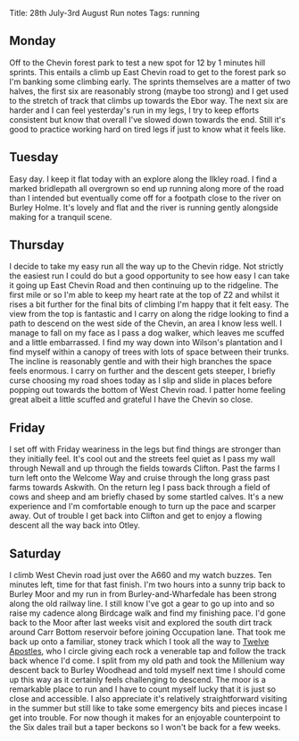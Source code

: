 Title: 28th July-3rd August Run notes
Tags: running

## Monday

Off to the Chevin forest park to test a new spot for 12 by 1 minutes hill sprints. This entails a climb up East Chevin 
road to get to the forest park so I'm banking some climbing early. The sprints themselves are a matter of two halves, the
first six are reasonably strong (maybe too strong) and I get used to the stretch of track that climbs up towards the Ebor 
way. The next six are harder and I can feel yesterday's run in my legs, I try to keep efforts consistent but know that
overall I've slowed down towards the end. Still it's good to practice working hard on tired legs if just to know what it 
feels like. 

## Tuesday

Easy day. I keep it flat today with an explore along the Ilkley road. I find a marked bridlepath all overgrown so end up
running along more of the road than I intended but eventually come off for a footpath close to the river on Burley Holme.
It's lovely and flat and the river is running gently alongside making for a tranquil scene.

## Thursday

I decide to take my easy run all the way up to the Chevin ridge. Not strictly the easiest run I could do but a good 
opportunity to see how easy I can take it going up East Chevin Road and then continuing up to the ridgeline. The first 
mile or so I'm able to keep my heart rate at the top of Z2 and whilst it rises a bit further for the final bits of climbing
I'm happy that it felt easy. The view from the top is fantastic and I carry on along the ridge looking to find a path to
descend on the west side of the Chevin, an area I know less well. I manage to fall on my face as I pass a dog walker, which
leaves me scuffed and a little embarrassed. I find my way down into Wilson's plantation and I find myself within a canopy
of trees with lots of space between their trunks. The incline is reasonably gentle and with their high branches the space feels
enormous. I carry on further and the descent gets steeper, I briefly curse choosing my road shoes today as I slip and slide
in places before popping out towards the bottom of West Chevin road. I patter home feeling great albeit a little scuffed
and grateful I have the Chevin so close.

## Friday

I set off with Friday weariness in the legs but find things are stronger than they initially feel. It's cool out and the 
streets feel quiet as I pass my wall through Newall and up through the fields towards Clifton. Past the farms I turn left
onto the Welcome Way and cruise through the long grass past farms towards Askwith. On the return leg I pass back through
a field of cows and sheep and am briefly chased by some startled calves. It's a new experience and I'm comfortable enough
to turn up the pace and scarper away. Out of trouble I get back into Clifton and get to enjoy a flowing descent all the
way back into Otley. 

## Saturday

I climb West Chevin road just over the A660 and my watch buzzes. Ten minutes left, time for that fast finish. I'm two hours
into a sunny trip back to Burley Moor and my run in from Burley-and-Wharfedale has been strong along the old railway line.
I still know I've got a gear to go up into and so raise my cadence along Birdcage walk and find my finishing pace. 
I'd gone back to the Moor after last weeks visit and explored the south dirt track around Carr Bottom reservoir before 
joining Occupation lane. That took me back up onto a familiar, stoney track which I took all the way to [Twelve Apostles](https://en.wikipedia.org/wiki/Twelve_Apostles,_West_Yorkshire),
who I circle giving each rock a venerable tap and follow the track back whence I'd come. I split from my old path
and took the Millenium way descent back to Burley Woodhead and told myself next time I should come up this way as it certainly
feels challenging to descend. 
The moor is a remarkable place to run and I have to count myself lucky that it is just so close and accessible. I also appreciate
it's relatively straightforward visiting in the summer but still like to take some emergency bits and pieces incase I get into 
trouble. For now though it makes for an enjoyable counterpoint to the Six dales trail but a taper beckons so I won't be 
back for a few weeks.